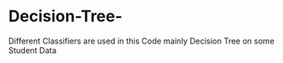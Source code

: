 # Decision-Tree-
Different Classifiers are used in this Code mainly Decision Tree on some Student Data
